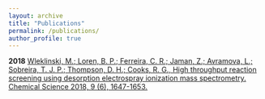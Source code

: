 ```yaml
---
layout: archive
title: "Publications"
permalink: /publications/
author_profile: true
---
```


**2018** <u>Wleklinski, M.<u>; Loren, B. P.; Ferreira, C. R.; Jaman, Z.; Avramova, L.; Sobreira, T. J. P.; Thompson, D. H.; Cooks, R. G., High throughput reaction screening using desorption electrospray ionization mass spectrometry. Chemical Science 2018, 9 (6), 1647-1653.

